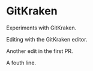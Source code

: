 # GitKraken
Experiments with GitKraken.

Editing with the GitKraken editor.

Another edit in the first PR.

A fouth line.
